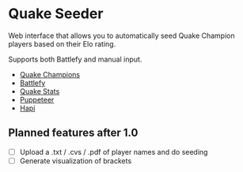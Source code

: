 # Quake Seeder

Web interface that allows you to automatically seed Quake Champion players based on their Elo rating.

Supports both Battlefy and manual input.

- [Quake Champions](https://quake.bethesda.net/en)
- [Battlefy](https://battlefy.com)
- [Quake Stats](https://stats.quake.com)
- [Puppeteer](https://pptr.dev/)
- [Hapi](https://hapijs.com/)

## Planned features after 1.0

- [ ] Upload a .txt / .cvs / .pdf of player names and do seeding
- [ ] Generate visualization of brackets
